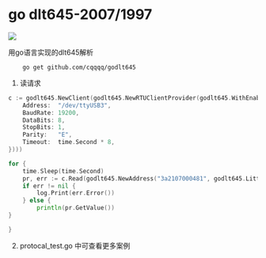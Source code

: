 # go dlt645-2007/1997




<img src="https://img.shields.io/github/stars/cqqqq/godlt645?style=social"/>

用go语言实现的dlt645解析
```shell
    go get github.com/cqqqq/godlt645
```

1. 读请求
```go
c := godlt645.NewClient(godlt645.NewRTUClientProvider(godlt645.WithEnableLogger(), godlt645.WithSerialConfig(serial.Config{
    Address:  "/dev/ttyUSB3",
    BaudRate: 19200,
    DataBits: 8,
    StopBits: 1,
    Parity:   "E",
    Timeout:  time.Second * 8,
})))

for {
    time.Sleep(time.Second)
    pr, err := c.Read(godlt645.NewAddress("3a2107000481", godlt645.LittleEndian), 0x00_01_00_00)
    if err != nil {
        log.Print(err.Error())
    } else {
        println(pr.GetValue())
}

}

```
2. protocal_test.go 中可查看更多案例
